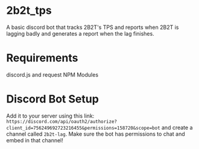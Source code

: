 # 2b2t_tps
A basic discord bot that tracks 2B2T's TPS and reports when 2B2T is lagging badly and generates a report when the lag finishes.
# Requirements
discord.js and request NPM Modules
# Discord Bot Setup
Add it to your server using this link: `https://discord.com/api/oauth2/authorize?client_id=756249692723216455&permissions=158720&scope=bot` and create a channel called `2b2t-lag`. Make sure the bot has permissions to chat and embed in that channel!

